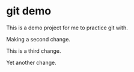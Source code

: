 # git demo

This is a demo project for me to practice git with.

Making a second change.

This is a third change.

Yet another change.

